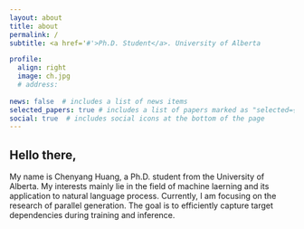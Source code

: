```yaml
---
layout: about
title: about
permalink: /
subtitle: <a href='#'>Ph.D. Student</a>. University of Alberta

profile:
  align: right
  image: ch.jpg
  # address: 
    
news: false  # includes a list of news items
selected_papers: true # includes a list of papers marked as "selected={true}"
social: true  # includes social icons at the bottom of the page
---
```


## Hello there,

My name is Chenyang Huang, a Ph.D. student from the University of Alberta. My interests mainly lie in the field of machine laerning and its application to natural language process. Currently, I am focusing on the research of parallel generation. The goal is to efficiently capture target dependencies during training and inference.